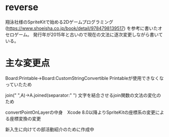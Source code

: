 # reverse
翔泳社様のSpriteKitで始める2Dゲームプログラミング(https://www.shoeisha.co.jp/book/detail/9784798139517) を参考に書いたオセロゲーム。
発行年が2015年と古いので現在の文法に逐次変更しながら書いている。

# 主な変更点
Board:Printable→Board:CustomStringConvertible Printableが使用できなくなっていたため

join(" ",A)→A.joined(separator:" ") 文字を結合させるjoin関数の文法の変化のため

convertPointOnLayerの中身　Xcode 8.0以降よりSpriteKitの座標系の変更による座標変換の変更

新入生に向けての部活動紹介のために作成中
